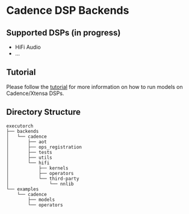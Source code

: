 # Cadence DSP Backends

## Supported DSPs (in progress)
- HiFi Audio
- ...

## Tutorial

Please follow the [tutorial](https://pytorch.org/executorch/main/build-run-xtensa.html) for more information on how to run models on Cadence/Xtensa DSPs.

## Directory Structure

```
executorch
├── backends
│   └── cadence
│       ├── aot
│       ├── ops_registration
│       ├── tests
│       ├── utils
│       └── hifi
│           ├── kernels
│           ├── operators
│           └── third-party
│               └── nnlib
└── examples
    └── cadence
        ├── models
        └── operators
```
